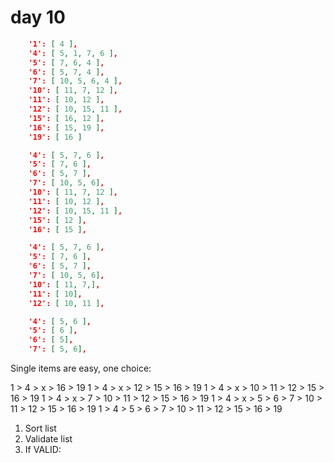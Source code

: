# day 10

```JSON
    '1': [ 4 ],
    '4': [ 5, 1, 7, 6 ],
    '5': [ 7, 6, 4 ],
    '6': [ 5, 7, 4 ],
    '7': [ 10, 5, 6, 4 ],
    '10': [ 11, 7, 12 ],
    '11': [ 10, 12 ],
    '12': [ 10, 15, 11 ],
    '15': [ 16, 12 ],
    '16': [ 15, 19 ],
    '19': [ 16 ]

    '4': [ 5, 7, 6 ],
    '5': [ 7, 6 ],
    '6': [ 5, 7 ],
    '7': [ 10, 5, 6],
    '10': [ 11, 7, 12 ],
    '11': [ 10, 12 ],
    '12': [ 10, 15, 11 ],
    '15': [ 12 ],
    '16': [ 15 ],

    '4': [ 5, 7, 6 ],
    '5': [ 7, 6 ],
    '6': [ 5, 7 ],
    '7': [ 10, 5, 6],
    '10': [ 11, 7,],
    '11': [ 10],
    '12': [ 10, 11 ],

    '4': [ 5, 6 ],
    '5': [ 6 ],
    '6': [ 5],
    '7': [ 5, 6],

```

Single items are easy, one choice:

1 > 4 > x > 16 > 19
1 > 4 > x > 12 > 15 > 16 > 19
1 > 4 > x > 10 > 11 > 12 > 15 > 16 > 19
1 > 4 > x > 7 > 10 > 11 > 12 > 15 > 16 > 19
1 > 4 > x > 5 > 6 > 7 > 10 > 11 > 12 > 15 > 16 > 19
1 > 4 > 5 > 6 > 7 > 10 > 11 > 12 > 15 > 16 > 19

1. Sort list
2. Validate list
3. If VALID:
